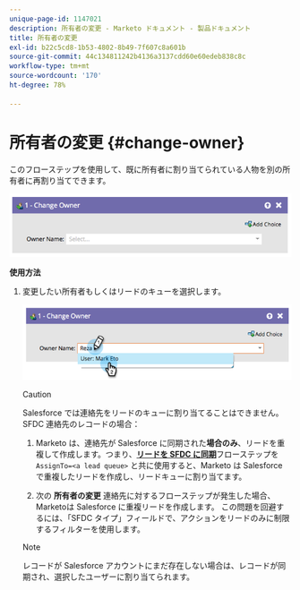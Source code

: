 ```yaml
---
unique-page-id: 1147021
description: 所有者の変更 - Marketo ドキュメント - 製品ドキュメント
title: 所有者の変更
exl-id: b22c5cd8-1b53-4802-8b49-7f607c8a601b
source-git-commit: 44c134811242b4136a3137cdd60e60edeb838c8c
workflow-type: tm+mt
source-wordcount: '170'
ht-degree: 78%

---
```


# 所有者の変更 {#change-owner}

このフローステップを使用して、既に所有者に割り当てられている人物を別の所有者に再割り当てできます。

![](assets/image2014-9-22-15-3a1-3a3.png)

**使用方法**

1. 変更したい所有者もしくはリードのキューを選択します。

   ![](assets/image2014-9-22-15-3a1-3a6.png)

   >[!CAUTION]
   >
   >Salesforce では連絡先をリードのキューに割り当てることはできません。SFDC 連絡先のレコードの場合：
   >
   >1. Marketo は、連絡先が Salesforce に同期された&#x200B;**場合のみ**、リードを重複して作成します。つまり、**[リードを SFDC に同期](/help/marketo/product-docs/core-marketo-concepts/smart-campaigns/salesforce-flow-actions/sync-person-to-sfdc.md)**&#x200B;フローステップを `AssignTo=<a lead queue>` と共に使用すると、Marketo は Salesforce で重複したリードを作成し、リードキューに割り当てます。
   >
   >1. 次の **所有者の変更** 連絡先に対するフローステップが発生した場合、Marketoは Salesforce に重複リードを作成します。 この問題を回避するには、「SFDC タイプ」フィールドで、アクションをリードのみに制限するフィルターを使用します。


   >[!NOTE]
   >
   >レコードが Salesforce アカウントにまだ存在しない場合は、レコードが同期され、選択したユーザーに割り当てられます。
